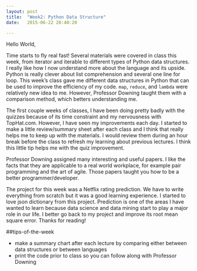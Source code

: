 ```yaml
---
layout: post
title:  "Week2: Python Data Structure"
date:   2015-06-22 20:40:20

---
```

Hello World,

Time starts to fly real fast! Several materials were covered in class this week, from iterator and iterable to different types of Python data structures. I really like how I now understand more about the language and its upside. Python is really clever about list comprehension and several one line for loop. This week’s class gave me different data structures in Python that can be used to improve the efficiency of my code. `map`, `reduce`, and `lambda` were relatively new idea to me. However, Professor Downing taught them with a comparison method, which betters understanding me.

The first couple weeks of classes, I have been doing pretty badly with the quizzes because of its time constraint and my nervousness with TopHat.com. However, I have seen my improvements each day. I started to make a little review/summary sheet after each class and I think that really helps me to keep up with the materials. I would review them during an hour break before the class to refresh my learning about previous lectures. I think this little tip helps me with the quiz improvement.

Professor Downing assigned many interesting and useful papers. I like the facts that they are applicable to a real world workplace, for example pair programming and the art of agile. Those papers taught you how to be a better programmer/developer.

The project for this week was a Netflix rating prediction. We have to write everything from scratch but it was a good learning experience. I started to love json dictionary from this project. Prediction is one of the areas I have wanted to learn because data science and data mining start to play a major role in our life. I better go back to my project and improve its root mean square error. Thanks for reading!


##tips-of-the-week

* make a summary chart after each lecture by comparing either between data structures or between languages
* print the code prior to class so you can follow along with Professor Downing
